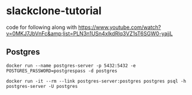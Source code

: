 # slackclone-tutorial
code for following along with https://www.youtube.com/watch?v=0MKJ7JbVnFc&amp;list=PLN3n1USn4xlkdRlq3VZ1sT6SGW0-yajjL

## Postgres

`docker run --name postgres-server -p 5432:5432 -e POSTGRES_PASSWORD=postgrespass -d postgres`

`docker run -it --rm --link postgres-server:postgres postgres psql -h postgres-server -U postgres`